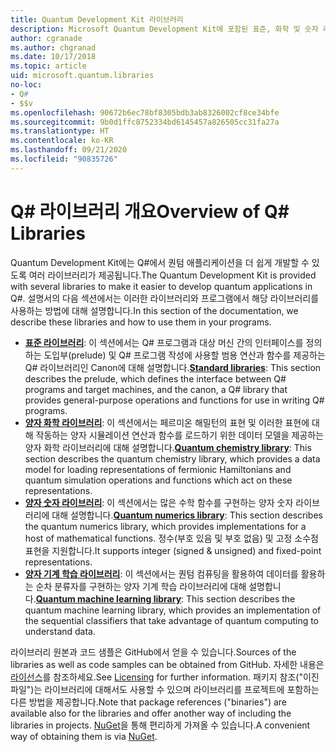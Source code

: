 ```yaml
---
title: Quantum Development Kit 라이브러리
description: Microsoft Quantum Development Kit에 포함된 표준, 화학 및 숫자 라이브러리의 개요입니다.
author: cgranade
ms.author: chgranad
ms.date: 10/17/2018
ms.topic: article
uid: microsoft.quantum.libraries
no-loc:
- Q#
- $$v
ms.openlocfilehash: 90672b6ec78bf8305bdb3ab8326002cf8ce34bfe
ms.sourcegitcommit: 9b0d1ffc8752334bd6145457a826505cc31fa27a
ms.translationtype: HT
ms.contentlocale: ko-KR
ms.lasthandoff: 09/21/2020
ms.locfileid: "90835726"
---
```

# <a name="overview-of-no-locq-libraries"></a><span data-ttu-id="41925-103">Q# 라이브러리 개요</span><span class="sxs-lookup"><span data-stu-id="41925-103">Overview of Q# Libraries</span></span>
<span data-ttu-id="41925-104">Quantum Development Kit에는 Q#에서 퀀텀 애플리케이션을 더 쉽게 개발할 수 있도록 여러 라이브러리가 제공됩니다.</span><span class="sxs-lookup"><span data-stu-id="41925-104">The Quantum Development Kit is provided with several libraries to make it easier to develop quantum applications in Q#.</span></span>
<span data-ttu-id="41925-105">설명서의 다음 섹션에서는 이러한 라이브러리와 프로그램에서 해당 라이브러리를 사용하는 방법에 대해 설명합니다.</span><span class="sxs-lookup"><span data-stu-id="41925-105">In this section of the documentation, we describe these libraries and how to use them in your programs.</span></span>

- <span data-ttu-id="41925-106">[**표준 라이브러리**](xref:microsoft.quantum.libraries.standard.intro): 이 섹션에서는 Q# 프로그램과 대상 머신 간의 인터페이스를 정의하는 도입부(prelude) 및 Q# 프로그램 작성에 사용할 범용 연산과 함수를 제공하는 Q# 라이브러리인 Canon에 대해 설명합니다.</span><span class="sxs-lookup"><span data-stu-id="41925-106">[**Standard libraries**](xref:microsoft.quantum.libraries.standard.intro): This section describes the prelude, which defines the interface between Q# programs and target machines, and the canon, a Q# library that provides general-purpose operations and functions for use in writing Q# programs.</span></span>
- <span data-ttu-id="41925-107">[**양자 화학 라이브러리**](xref:microsoft.quantum.chemistry.concepts.intro): 이 섹션에서는 페르미온 해밀턴의 표현 및 이러한 표현에 대해 작동하는 양자 시뮬레이션 연산과 함수를 로드하기 위한 데이터 모델을 제공하는 양자 화학 라이브러리에 대해 설명합니다.</span><span class="sxs-lookup"><span data-stu-id="41925-107">[**Quantum chemistry library**](xref:microsoft.quantum.chemistry.concepts.intro): This section describes the quantum chemistry library, which provides a data model for loading representations of fermionic Hamiltonians and quantum simulation operations and functions which act on these representations.</span></span>
- <span data-ttu-id="41925-108">[**양자 숫자 라이브러리**](xref:microsoft.quantum.numerics.intro): 이 섹션에서는 많은 수학 함수를 구현하는 양자 숫자 라이브러리에 대해 설명합니다.</span><span class="sxs-lookup"><span data-stu-id="41925-108">[**Quantum numerics library**](xref:microsoft.quantum.numerics.intro): This section describes the quantum numerics library, which provides implementations for a host of mathematical functions.</span></span> <span data-ttu-id="41925-109">정수(부호 있음 및 부호 없음) 및 고정 소수점 표현을 지원합니다.</span><span class="sxs-lookup"><span data-stu-id="41925-109">It supports integer (signed & unsigned) and fixed-point representations.</span></span>
- <span data-ttu-id="41925-110">[**양자 기계 학습 라이브러리**](xref:microsoft.quantum.machine-learning.concepts.intro): 이 섹션에서는 퀀텀 컴퓨팅을 활용하여 데이터를 활용하는 순차 분류자를 구현하는 양자 기계 학습 라이브러리에 대해 설명합니다.</span><span class="sxs-lookup"><span data-stu-id="41925-110">[**Quantum machine learning library**](xref:microsoft.quantum.machine-learning.concepts.intro): This section describes the quantum machine learning library, which provides an implementation of the sequential classifiers that take advantage of quantum computing to understand data.</span></span>

<span data-ttu-id="41925-111">라이브러리 원본과 코드 샘플은 GitHub에서 얻을 수 있습니다.</span><span class="sxs-lookup"><span data-stu-id="41925-111">Sources of the libraries as well as code samples can be obtained from GitHub.</span></span>
<span data-ttu-id="41925-112">자세한 내용은 [라이선스](xref:microsoft.quantum.libraries.licensing)를 참조하세요.</span><span class="sxs-lookup"><span data-stu-id="41925-112">See [Licensing](xref:microsoft.quantum.libraries.licensing) for further information.</span></span> <span data-ttu-id="41925-113">패키지 참조("이진 파일")는 라이브러리에 대해서도 사용할 수 있으며 라이브러리를 프로젝트에 포함하는 다른 방법을 제공합니다.</span><span class="sxs-lookup"><span data-stu-id="41925-113">Note that package references ("binaries") are available also for the libraries and offer another way of including the libraries in projects.</span></span>
<span data-ttu-id="41925-114">[NuGet](https://nuget.org)을 통해 편리하게 가져올 수 있습니다.</span><span class="sxs-lookup"><span data-stu-id="41925-114">A convenient way of obtaining them is via [NuGet](https://nuget.org).</span></span>
